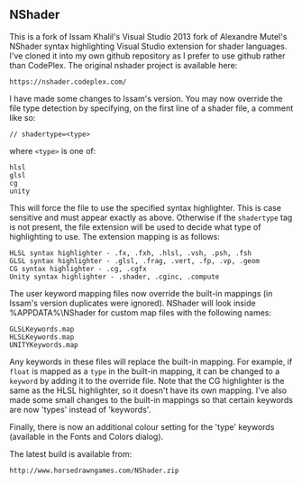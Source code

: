 ## NShader

This is a fork of Issam Khalil's Visual Studio 2013 fork of Alexandre Mutel's NShader syntax highlighting Visual Studio extension for shader languages.
I've cloned it into my own github repository as I prefer to use github rather than CodePlex. The original nshader project is available here:

    https://nshader.codeplex.com/

I have made some changes to Issam's version. You may now override the file type detection by specifying, on the first line of a shader file, a comment
like so:

    // shadertype=<type>

where `<type>` is one of:

    hlsl
    glsl
    cg
    unity

This will force the file to use the specified syntax highlighter. This is case sensitive and must appear exactly as above. Otherwise if the `shadertype`
tag is not present, the file extension will be used to decide what type of highlighting to use. The extension mapping is as follows:

    HLSL syntax highlighter - .fx, .fxh, .hlsl, .vsh, .psh, .fsh
    GLSL syntax highlighter - .glsl, .frag, .vert, .fp, .vp, .geom
    CG syntax highlighter - .cg, .cgfx
    Unity syntax highlighter - .shader, .cginc, .compute

The user keyword mapping files now override the built-in mappings (in Issam's version duplicates were ignored). NShader will look inside %APPDATA%\NShader
for custom map files with the following names:

    GLSLKeywords.map
    HLSLKeywords.map
    UNITYKeywords.map

Any keywords in these files will replace the built-in mapping. For example, if `float` is mapped as a `type` in the built-in mapping, it can be changed
to a `keyword` by adding it to the override file. Note that the CG highlighter is the same as the HLSL highlighter, so it doesn't have its own mapping.
I've also made some small changes to the built-in mappings so that certain keywords are now 'types' instead of 'keywords'.

Finally, there is now an additional colour setting for the 'type' keywords (available in the Fonts and Colors dialog).

The latest build is available from:

    http://www.horsedrawngames.com/NShader.zip
